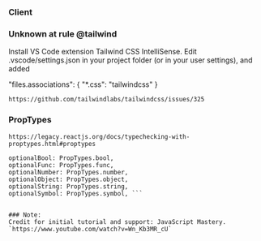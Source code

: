 ### Client

### Unknown at rule @tailwind

Install VS Code extension Tailwind CSS IntelliSense. Edit .vscode/settings.json in your project folder (or in your user settings), and added 

"files.associations": { "*.css": "tailwindcss" }

`https://github.com/tailwindlabs/tailwindcss/issues/325`


### PropTypes

`https://legacy.reactjs.org/docs/typechecking-with-proptypes.html#proptypes`

```optionalArray: PropTypes.array,
optionalBool: PropTypes.bool,
optionalFunc: PropTypes.func,
optionalNumber: PropTypes.number,
optionalObject: PropTypes.object,
optionalString: PropTypes.string,
optionalSymbol: PropTypes.symbol, ```


### Note:
Credit for initial tutorial and support: JavaScript Mastery.
`https://www.youtube.com/watch?v=Wn_Kb3MR_cU`